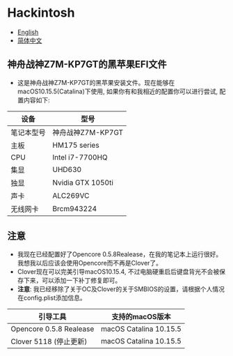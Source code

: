 # Hackintosh <br>
* [English](https://github.com/Xin9912/Hackintosh/blob/master/README.md)
* [简体中文](https://github.com/Xin9912/Hackintosh/blob/master/README_cn.md)
&emsp;
## 神舟战神Z7M-KP7GT的黑苹果EFI文件
* 这是神舟战神Z7M-KP7GT的黑苹果安装文件。现在能够在macOS10.15.5(Catalina)下使用, 如果你有和我相近的配置你可以进行尝试, 配置内容如下:

| 设备 | 型号 |
| ---- | ---- |
| 笔记本型号 |神舟战神Z7M-KP7GT |
| 主板 |HM175 series |
| CPU | Intel i7-7700HQ |
| 集显 | UHD630 |
| 独显 | Nvidia GTX 1050ti |
| 声卡 | ALC269VC |
| 无线网卡 | Brcm943224 |

## 注意
* 我现在已经配置好了Opencore 0.5.8Realease，在我的笔记本上运行很好。我想我以后应该会使用Opencore而不再是Clover了。<br>
* Clover现在可以完美引导macOS10.15.4, 不过电脑硬重启后键盘背光不会被保存下来，可以添加一下补丁修复即可。
* **注意**: 我已经移除了关于OC及Clover的关于SMBIOS的设置，请根据个人情况在config.plist添加信息。<br>

| 引导工具 | 支持的macOS版本 |
| ---- | ---- |
| Opencore 0.5.8 Realease | macOS Catalina 10.15.5 |
|Clover 5118 (停止更新) | macOS Catalina 10.15.5 |

